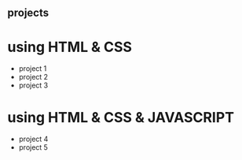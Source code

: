 ## projects
# using HTML & CSS
* project 1
* project 2
* project 3
# using HTML & CSS & JAVASCRIPT
* project 4
* project 5
